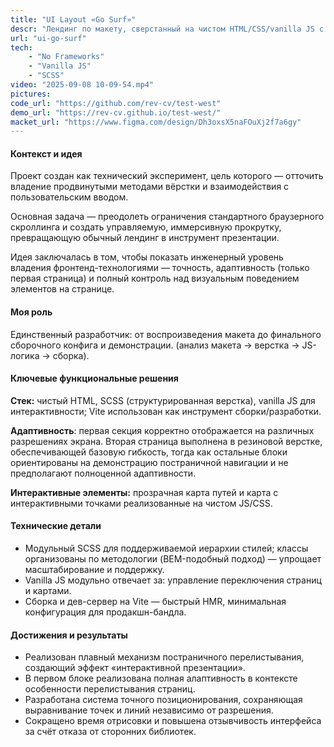 ```yaml
---
title: "UI Layout «Go Surf»"
descr: "Лендинг по макету, сверстанный на чистом HTML/CSS/vanilla JS с полноэкранным интерфейсом и эффектом плавного перелистывания секций, точным сохранением позиционирования графических элементов."
url: "ui-go-surf"
tech:
    - "No Frameworks"
    - "Vanilla JS"
    - "SCSS"
video: "2025-09-08 10-09-54.mp4"
pictures:
code_url: "https://github.com/rev-cv/test-west"
demo_url: "https://rev-cv.github.io/test-west/"
macket_url: "https://www.figma.com/design/Dh3oxsX5naFOuXj2f7a6gy"
---
```


#### Контекст и идея

Проект создан как технический эксперимент, цель которого — отточить владение продвинутыми методами вёрстки и взаимодействия с пользовательским вводом.

Основная задача — преодолеть ограничения стандартного браузерного скроллинга и создать управляемую, иммерсивную прокрутку, превращающую обычный лендинг в инструмент презентации.

Идея заключалась в том, чтобы показать инженерный уровень владения фронтенд-технологиями — точность, адаптивность (только первая страница) и полный контроль над визуальным поведением элементов на странице.

#### Моя роль

Единственный разработчик: от воспроизведения макета до финального сборочного конфига и демонстрации. (анализ макета → верстка → JS-логика → сборка).

#### Ключевые функциональные решения

**Стек:** чистый HTML, SCSS (структурированная верстка), vanilla JS для интерактивности; Vite использован как инструмент сборки/разработки.

**Адаптивность**: первая секция корректно отображается на различных разрешениях экрана. Вторая страница выполнена в резиновой верстке, обеспечивающей базовую гибкость, тогда как остальные блоки ориентированы на демонстрацию постраничной навигации и не предполагают полноценной адаптивности.

**Интерактивные элементы:** прозрачная карта путей и карта с интерактивными точками реализованные на чистом JS/CSS.

#### Технические детали

- Модульный SCSS для поддерживаемой иерархии стилей; классы организованы по методологии (BEM-подобный подход) — упрощает масштабирование и поддержку.
- Vanilla JS модульно отвечает за: управление переключения страниц и картами.
- Сборка и дев-сервер на Vite — быстрый HMR, минимальная конфигурация для продакшн-бандла.

#### Достижения и результаты

- Реализован плавный механизм постраничного перелистывания, создающий эффект «интерактивной презентации».
- В первом блоке реализована полная алаптивность в контексте особенности перелистывания страниц.
- Разработана система точного позиционирования, сохраняющая выравнивание точек и линий независимо от разрешения.
- Сокращено время отрисовки и повышена отзывчивость интерфейса за счёт отказа от сторонних библиотек.

